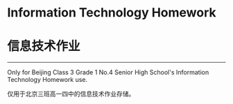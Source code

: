 # Information Technology Homework 
# 信息技术作业
---
Only for Beijing Class 3 Grade 1 No.4 Senior High School's Information Technology Homework use.

仅用于北京三班高一四中的信息技术作业存储。
